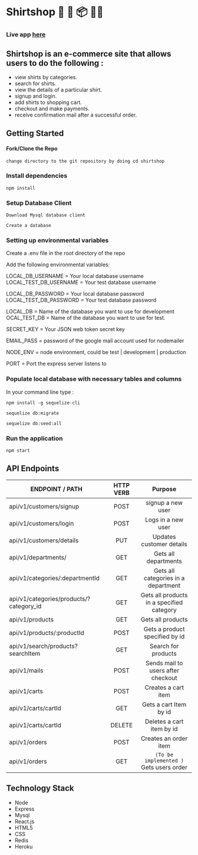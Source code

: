 # Shirtshop 👚 👕 📦 👖👗

### Live app  [here](https://shirtshopz.herokuapp.com)



## Shirtshop is an e-commerce site that allows users to do the following :
- view shirts by categories.
- search for shirts.
- view the details of a particular shirt.
- signup and login.
- add shirts to shopping cart.
- checkout and make payments.
- receive confirmation mail after a successful order.



## Getting Started
#### Fork/Clone the Repo
`change directory to the git repository by doing cd shirtshop`

### Install dependencies
`npm install`

### Setup Database Client
`Download Mysql database client`

`Create a database`

### Setting up environmental variables
Create a .env file in the root directory of the repo

Add the following environmental variables:

LOCAL_DB_USERNAME =  Your local database username
LOCAL_TEST_DB_USERNAME =  Your test database username

LOCAL_DB_PASSWORD = Your local database password
LOCAL_TEST_DB_PASSWORD = Your test database password

LOCAL_DB = Name of the database you want to use for development
OCAL_TEST_DB = Name of the database you want to use for test.

SECRET_KEY = Your JSON web token secret key 

EMAIL_PASS = password of the google mail account used for nodemailer

NODE_ENV = node environment, could be test | development | production

PORT = Port the express server listens to


### Populate local database with necessary tables and columns
In your command line type :

`npm install -g sequelize-cli`

`sequelize db:migrate`

`sequelize db:seed:all`

### Run the application
`npm start`




## API Endpoints

|        ENDPOINT / PATH                     |    HTTP VERB      |                 Purpose                  |
|--------------------------------------------|:-----------------:|:----------------------------------------:|
|  api/v1/customers/signup                   |     POST          | signup a new user                        |
|  api/v1/customers/login                    |     POST          | Logs in a new user                       |
|  api/v1/customers/details                  |     PUT           | Updates customer details                 |
|  api/v1/departments/                       |     GET           | Gets all departments                     |
|  api/v1/categories/:departmentId           |     GET           | Gets all categories in a department      |
|  api/v1/categories/products/?category_id   |     GET           | Gets all products in a specified category|
|  api/v1/products                           |     GET           | Gets all products                        |
|  api/v1/products/:productId                |     POST          | Gets a product specified by id           |
|  api/v1/search/products?searchItem         |     GET           | Search for products                      |
|  api/v1/mails                              |     POST          | Sends mail to users after checkout       |
|  api/v1/carts                              |     POST          | Creates a cart item                      |
|  api/v1/carts/cartId                       |     GET           | Gets a cart Item by id                   |
|  api/v1/carts/cartId                       |     DELETE        | Deletes a cart item by id                |
|  api/v1/orders                             |     POST          | Creates an order item                    |
|  api/v1/orders                             |     GET           | `(To be implemented )` Gets users order  |




## Technology Stack
- Node
- Express
- Mysql
- React.js
- HTML5 
- CSS
- Redis
- Heroku
